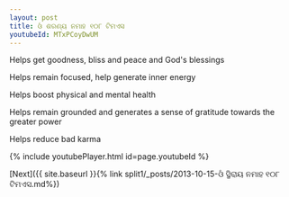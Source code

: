 ```yaml
---
layout: post
title: ଓଁ ଶରଣ୍ୟ ନମାହ ୧୦୮ ଟିମଏସ
youtubeId: MTxPCoyDwUM
---
```

 
 
Helps get goodness, bliss and peace and God's blessings
 
Helps remain focused, help generate inner energy 
 
Helps boost physical and mental health 
 
Helps remain grounded and generates a sense of gratitude towards the greater power 
 
Helps reduce bad karma
 
 
 
 


{% include youtubePlayer.html id=page.youtubeId %}
 
[Next]({{ site.baseurl }}{% link  split1/_posts/2013-10-15-ଓଁ ସ୍ଥିରାୟ ନମାହ ୧୦୮ ଟିମଏସ.md%})
 
